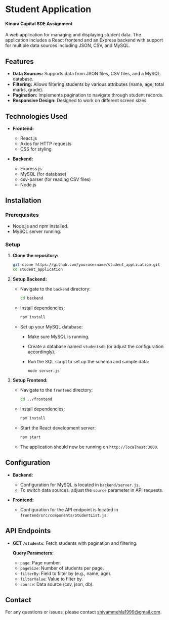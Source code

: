 # Student Application

#### Kinara Capital SDE Assignment
A web application for managing and displaying student data. The application includes a React frontend and an Express backend with support for multiple data sources including JSON, CSV, and MySQL.

## Features

- **Data Sources:** Supports data from JSON files, CSV files, and a MySQL database.
- **Filtering:** Allows filtering students by various attributes (name, age, total marks, grade).
- **Pagination:** Implements pagination to navigate through student records.
- **Responsive Design:** Designed to work on different screen sizes.

## Technologies Used

- **Frontend:**
  - React.js
  - Axios for HTTP requests
  - CSS for styling

- **Backend:**
  - Express.js
  - MySQL (for database)
  - csv-parser (for reading CSV files)
  - Node.js

## Installation

### Prerequisites

- Node.js and npm installed.
- MySQL server running.

### Setup

1. **Clone the repository:**

   ```bash
   git clone https://github.com/yourusername/student_application.git
   cd student_application
   ```

2. **Setup Backend:**

   - Navigate to the `backend` directory:

     ```bash
     cd backend
     ```

   - Install dependencies:

     ```bash
     npm install
     ```

   - Set up your MySQL database:

     - Make sure MySQL is running.
     - Create a database named `studentsdb` (or adjust the configuration accordingly).
     - Run the SQL script to set up the schema and sample data:

       ```bash
       node server.js
       ```

3. **Setup Frontend:**

   - Navigate to the `frontend` directory:

     ```bash
     cd ../frontend
     ```

   - Install dependencies:

     ```bash
     npm install
     ```

   - Start the React development server:

     ```bash
     npm start
     ```

   - The application should now be running on `http://localhost:3000`.

## Configuration

- **Backend:**
  - Configuration for MySQL is located in `backend/server.js`.
  - To switch data sources, adjust the `source` parameter in API requests.

- **Frontend:**
  - Configuration for the API endpoint is located in `frontend/src/components/StudentList.js`.

## API Endpoints

- **GET `/students`**: Fetch students with pagination and filtering.

  **Query Parameters:**
  - `page`: Page number.
  - `pageSize`: Number of students per page.
  - `filterBy`: Field to filter by (e.g., name, age).
  - `filterValue`: Value to filter by.
  - `source`: Data source (csv, json, db).


## Contact

For any questions or issues, please contact [shivammehla1999@gmail.com](mailto:shivammehla1999@gmail.com).
